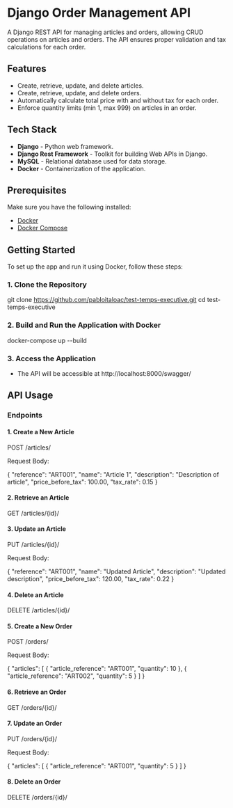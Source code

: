 # Django Order Management API

A Django REST API for managing articles and orders, allowing CRUD operations on articles and orders. The API ensures proper validation and tax calculations for each order.

## Features

- Create, retrieve, update, and delete articles.
- Create, retrieve, update, and delete orders.
- Automatically calculate total price with and without tax for each order.
- Enforce quantity limits (min 1, max 999) on articles in an order.

## Tech Stack

- **Django** - Python web framework.
- **Django Rest Framework** - Toolkit for building Web APIs in Django.
- **MySQL** - Relational database used for data storage.
- **Docker** - Containerization of the application.

## Prerequisites

Make sure you have the following installed:
- [Docker](https://docs.docker.com/get-docker/)
- [Docker Compose](https://docs.docker.com/compose/install/)

## Getting Started

To set up the app and run it using Docker, follow these steps:

### 1. Clone the Repository

git clone https://github.com/pabloitaloac/test-temps-executive.git
cd test-temps-executive


### 2. Build and Run the Application with Docker

docker-compose up --build


### 3. Access the Application

- The API will be accessible at http://localhost:8000/swagger/

## API Usage

### Endpoints

#### 1. Create a New Article

POST /articles/

Request Body:

{
  "reference": "ART001",
  "name": "Article 1",
  "description": "Description of article",
  "price_before_tax": 100.00,
  "tax_rate": 0.15
}

#### 2. Retrieve an Article

GET /articles/{id}/

#### 3. Update an Article

PUT /articles/{id}/

Request Body:

{
  "reference": "ART001",
  "name": "Updated Article",
  "description": "Updated description",
  "price_before_tax": 120.00,
  "tax_rate": 0.22
}

#### 4. Delete an Article

DELETE /articles/{id}/

#### 5. Create a New Order

POST /orders/

Request Body:

{
  "articles": [
    {
      "article_reference": "ART001",
      "quantity": 10
    },
    {
      "article_reference": "ART002",
      "quantity": 5
    }
  ]
}

#### 6. Retrieve an Order

GET /orders/{id}/

#### 7. Update an Order

PUT /orders/{id}/

Request Body:

{
  "articles": [
    {
      "article_reference": "ART001",
      "quantity": 5
    }
  ]
}


#### 8. Delete an Order

DELETE /orders/{id}/
